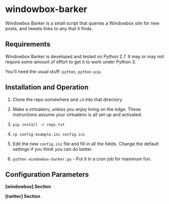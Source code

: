 windowbox-barker
================

Windowbox Barker is a small script that queries a Windowbox site for new posts,
and tweets links to any that it finds.

Requirements
------------

Windowbox Barker is developed and tested on Python 2.7. It may or may not
require some amount of effort to get it to work under Python 3.

You'll need the usual stuff: `python`, `python-pip`.

Installation and Operation
--------------------------

1. Clone the repo somewhere and `cd` into that directory.

2. Make a virtualenv, unless you enjoy living on the edge. These instructions
   assume your virtualenv is all set up and activated.

3. `pip install -r reqs.txt`

4. `cp config-example.ini config.ini`

5. Edit the new `config.ini` file and fill in all the fields. Change the default
   settings if you think you can do better.

6. `python windowbox-barker.py` - Put it in a cron job for maximum fun.

Configuration Parameters
------------------------

**[windowbox] Section**



**[twitter] Section**
